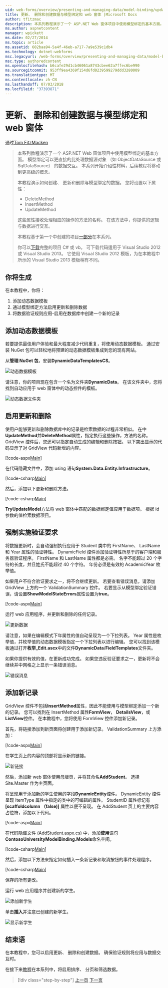 ```yaml
---
uid: web-forms/overview/presenting-and-managing-data/model-binding/updating-deleting-and-creating-data
title: 更新、 删除和创建数据与模型绑定和 web 窗体 |Microsoft Docs
author: tfitzmac
description: 本系列教程演示了一个 ASP.NET Web 窗体项目中使用模型绑定的基本方面。 模型绑定使数据交互...更多直接-
ms.author: aspnetcontent
manager: wpickett
ms.date: 02/27/2014
ms.topic: article
ms.assetid: 602baa94-5a4f-46eb-a717-7a9e539c1db4
ms.technology: dotnet-webforms
msc.legacyurl: /web-forms/overview/presenting-and-managing-data/model-binding/updating-deleting-and-creating-data
msc.type: authoredcontent
ms.openlocfilehash: b6cafe29d1cb46061a8743cbee62a7ffec6be990
ms.sourcegitcommit: 953ff9ea4369f154d6fd0239599279ddd3280009
ms.translationtype: MT
ms.contentlocale: zh-CN
ms.lasthandoff: 07/03/2018
ms.locfileid: "37393871"
---
```

<a name="updating-deleting-and-creating-data-with-model-binding-and-web-forms"></a>更新、 删除和创建数据与模型绑定和 web 窗体
====================
通过[Tom FitzMacken](https://github.com/tfitzmac)

> 本系列教程演示了一个 ASP.NET Web 窗体项目中使用模型绑定的基本方面。 模型绑定可以更直接的比处理数据源对象 （如 ObjectDataSource 或 SqlDataSource） 的数据交互。 本系列开始介绍性材料，后续教程将移动到更高级的概念。
> 
> 本教程演示如何创建、 更新和删除与模型绑定的数据。 您将设置以下属性：
> 
> - DeleteMethod
> - InsertMethod
> - UpdateMethod
> 
> 这些属性接收处理相应的操作的方法的名称。 在该方法中，你提供的逻辑与数据进行交互。
> 
> 本教程基于第一个中创建的项目[一部分](retrieving-data.md)在本系列。
> 
> 你可以[下载](https://go.microsoft.com/fwlink/?LinkId=286116)完整的项目 C# 或 vb。 可下载代码适用于 Visual Studio 2012 或 Visual Studio 2013。 它使用 Visual Studio 2012 模板，为在本教程中所示的 Visual Studio 2013 模板稍有不同。


## <a name="what-youll-build"></a>你将生成

在本教程中，你将：

1. 添加动态数据模板
2. 通过模型绑定方法启用更新和删除数据
3. 将数据验证规则应用-启用在数据库中创建一个新的记录

## <a name="add-dynamic-data-templates"></a>添加动态数据模板

若要提供最佳用户体验和最大程度减少代码重复，将使用动态数据模板。 通过安装 NuGet 包可以轻松地将预建的动态数据模板集成到您的现有网站。

从**管理 NuGet 包**，安装**DynamicDataTemplatesCS**。

![动态数据模板](updating-deleting-and-creating-data/_static/image1.png)

请注意，你的项目现在包含一个名为文件夹**DynamicData**。 在该文件夹中，您将找到自动应用于 web 窗体中的动态控件的模板。

![动态数据文件夹](updating-deleting-and-creating-data/_static/image2.png)

## <a name="enable-updating-and-deleting"></a>启用更新和删除

使用户能够更新和删除数据库中的记录是检索数据的过程非常相似。 在中**UpdateMethod**并**DeleteMethod**属性，指定执行这些操作，方法的名称。 GridView 控件后，您还可以指定自动生成的编辑和删除按钮。 以下突出显示的代码显示了对 GridView 代码新增的内容。

[!code-aspx[Main](updating-deleting-and-creating-data/samples/sample1.aspx?highlight=4-5)]

在代码隐藏文件中，添加 using 语句**System.Data.Entity.Infrastructure**。

[!code-csharp[Main](updating-deleting-and-creating-data/samples/sample2.cs)]

然后，添加以下更新和删除方法。

[!code-csharp[Main](updating-deleting-and-creating-data/samples/sample3.cs)]

**TryUpdateModel**方法将 web 窗体中匹配的数据绑定值应用于数据项。 根据 id 参数的值检索数据项目。

## <a name="enforce-validation-requirements"></a>强制实施验证要求

将数据更新时，会自动强制执行应用于 Student 类中的 FirstName、 LastName 和 Year 属性的验证特性。 DynamicField 控件添加验证特性所基于的客户端和服务器验证程序。 FirstName 和 LastName 属性都是必需。 名字不能超过 20 个字符的长度，并且姓氏不能超过 40 个字符。 年份必须是有效的 AcademicYear 枚举值。

如果用户不符合验证要求之一，将不会继续更新。 若要查看错误消息，请添加 GridView 上方的一个 ValidationSummary 控件。 若要显示从模型绑定验证错误，请设置**ShowModelStateErrors**属性设置为**true**。 

[!code-aspx[Main](updating-deleting-and-creating-data/samples/sample4.aspx)]

运行 web 应用程序，并更新和删除的任何记录。

![更新数据](updating-deleting-and-creating-data/_static/image3.png)

请注意，如果在编辑模式下年属性的值自动呈现为一个下拉列表。 Year 属性是枚举值，并枚举值的动态数据模板指定一个下拉列表以进行编辑。 您可以找到该模板通过打开**枚举\_Edit.ascx**中的文件**DynamicData**/**FieldTemplates**文件夹。

如果你提供有效的值，在更新成功完成。 如果您违反验证要求之一，更新将不会继续并中网格之上显示一条错误消息。

![错误消息](updating-deleting-and-creating-data/_static/image4.png)

## <a name="add-new-records"></a>添加新记录

GridView 控件不包括**InsertMethod**属性，因此不能使用与模型绑定添加一个新的记录。 您可以找到在 InsertMethod 属性**FormView**， **DetailsView**，或**ListView**控件。 在本教程中，您将使用 FormView 控件添加新记录。

首先，将链接添加到新页面将创建用于添加新记录。 ValidationSummary 上方添加：

[!code-aspx[Main](updating-deleting-and-creating-data/samples/sample5.aspx)]

在学生页上的内容的顶部将显示新的链接。

![新链接](updating-deleting-and-creating-data/_static/image5.png)

然后，添加新 web 窗体使用母版页，并将其命名**AddStudent**。 选择 Site.Master 作为主页面。

将呈现用于添加新的学生使用的字段**DynamicEntity**控件。 DynamicEntity 控件呈现 ItemType 属性中指定的类中的可编辑的属性。 StudentID 属性标记有 **[scaffoldcolumn （false)]** 属性以便不呈现。 在 AddStudent 页上的主要内容占位符，添加以下代码。

[!code-aspx[Main](updating-deleting-and-creating-data/samples/sample6.aspx)]

在代码隐藏文件 (AddStudent.aspx.cs) 中，添加**使用**语句**ContosoUniversityModelBinding.Models**命名空间。

[!code-csharp[Main](updating-deleting-and-creating-data/samples/sample7.cs)]

然后，添加以下方法来指定如何插入一条新记录和取消按钮的事件处理程序。

[!code-csharp[Main](updating-deleting-and-creating-data/samples/sample8.cs)]

保存的所有更改。

运行 web 应用程序并创建新的学生。

![添加新学生](updating-deleting-and-creating-data/_static/image6.png)

单击**插入**并注意已创建的新学生。

![显示新学生](updating-deleting-and-creating-data/_static/image7.png)

## <a name="conclusion"></a>结束语

在本教程中，您可以启用更新、 删除和创建数据。 确保验证规则将应用与数据交互时。

在接下来[教程](sorting-paging-and-filtering-data.md)在本系列中，将启用排序、 分页和筛选数据。

> [!div class="step-by-step"]
> [上一页](retrieving-data.md)
> [下一页](sorting-paging-and-filtering-data.md)

